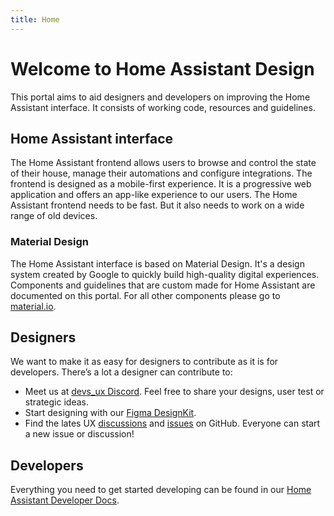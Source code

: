 ```yaml
---
title: Home
---
```


# Welcome to Home Assistant Design

This portal aims to aid designers and developers on improving the Home Assistant interface. It consists of working code, resources and guidelines.

## Home Assistant interface
The Home Assistant frontend allows users to browse and control the state of their house, manage their automations and configure integrations. The frontend is designed as a mobile-first experience. It is a progressive web application and offers an app-like experience to our users. The Home Assistant frontend needs to be fast. But it also needs to work on a wide range of old devices.

### Material Design
The Home Assistant interface is based on Material Design. It's a design system created by Google to quickly build high-quality digital experiences. Components and guidelines that are custom made for Home Assistant are documented on this portal. For all other components please go to <a href="https://material.io" rel="noopener noreferrer" target="_blank">material.io</a>.

## Designers
We want to make it as easy for designers to contribute as it is for developers. There’s a lot a designer can contribute to:

- Meet us at <a href="https://discord.gg/BPBc8rZ9" rel="noopener noreferrer" target="_blank">devs_ux Discord</a>. Feel free to share your designs, user test or strategic ideas.
- Start designing with our <a href="https://www.figma.com/community/file/967153512097289521/Home-Assistant-DesignKit" rel="noopener noreferrer" target="_blank">Figma DesignKit</a>.
- Find the lates UX <a href="https://github.com/home-assistant/frontend/labels/ux" rel="noopener noreferrer" target="_blank">discussions</a> and <a href="https://github.com/home-assistant/frontend/discussions?discussions_q=label%3Aux" rel="noopener noreferrer" target="_blank">issues</a> on GitHub. Everyone can start a new issue or discussion!


## Developers
Everything you need to get started developing can be found in our <a href="https://developers.home-assistant.io" rel="noopener noreferrer" target="_blank">Home Assistant Developer Docs</a>.
